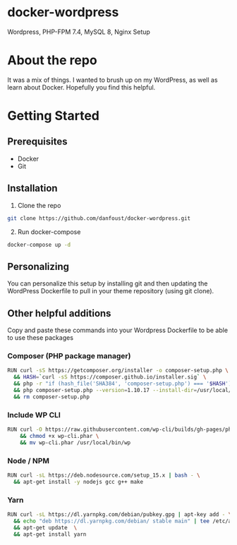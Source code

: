 # docker-wordpress
Wordpress, PHP-FPM 7.4, MySQL 8, Nginx Setup

# About the repo

It was a mix of things.  I wanted to brush up on my WordPress, as well as learn about Docker.  Hopefully you find this helpful.

# Getting Started
## Prerequisites
- Docker
- Git

## Installation
1. Clone the repo
```bash
git clone https://github.com/danfoust/docker-wordpress.git
```
2. Run docker-compose
```bash
docker-compose up -d
```

## Personalizing
You can personalize this setup by installing git and then updating the WordPress Dockerfile to pull in your theme repository (using git clone).

## Other helpful additions
Copy and paste these commands into your Wordpress Dockerfile to be able to use these packages

### Composer (PHP package manager)
```bash
RUN curl -sS https://getcomposer.org/installer -o composer-setup.php \
  && HASH=`curl -sS https://composer.github.io/installer.sig` \
  && php -r "if (hash_file('SHA384', 'composer-setup.php') === '$HASH') { echo 'Installer verified'; } else { echo 'Installer corrupt'; unlink('composer-setup.php'); } echo PHP_EOL;" \
  && php composer-setup.php --version=1.10.17 --install-dir=/usr/local/bin --filename=composer \
  && rm composer-setup.php
```

### Include WP CLI
```bash
RUN curl -O https://raw.githubusercontent.com/wp-cli/builds/gh-pages/phar/wp-cli.phar \
    && chmod +x wp-cli.phar \
    && mv wp-cli.phar /usr/local/bin/wp
```

### Node / NPM
```bash
RUN curl -sL https://deb.nodesource.com/setup_15.x | bash - \
  && apt-get install -y nodejs gcc g++ make
```

### Yarn
```bash
RUN curl -sL https://dl.yarnpkg.com/debian/pubkey.gpg | apt-key add - \
  && echo "deb https://dl.yarnpkg.com/debian/ stable main" | tee /etc/apt/sources.list.d/yarn.list \
  && apt-get update  \
  && apt-get install yarn
```
